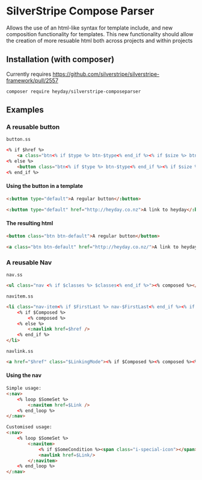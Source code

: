 # SilverStripe Compose Parser

Allows the use of an html-like syntax for template include, and new composition functionality for templates.
This new functionality should allow the creation of more resuable html both across projects and within projects

## Installation (with composer)

Currently requires https://github.com/silverstripe/silverstripe-framework/pull/2557

	composer require heyday/silverstripe-composeparser

## Examples

### A reusable button

`button.ss`

```html
<% if $href %>
	<a class="btn<% if $type %> btn-$type<% end_if %><% if $size %> btn-$size<% end_if %> $classes" href="$href"><% composed %></a>
<% else %>
	<button class="btn<% if $type %> btn-$type<% end_if %><% if $size %> btn-$size<% end_if %> $classes"><% composed %></button>
<% end_if %>
```

#### Using the button in a template

```html
<:button type="default">A regular button</:button>

<:button type="default" href="http://heyday.co.nz">A link to heyday</:button>
```

#### The resulting html

```html
<button class="btn btn-default">A regular button</button>

<a class="btn btn-default" href="http://heyday.co.nz/">A link to heyday</a>
```

### A reusable Nav

`nav.ss`

```html
<ul class="nav <% if $classes %> $classes<% end_if %>"><% composed %></ul>
```

`navitem.ss`

```html
<li class="nav-item<% if $FirstLast %> nav-$FirstLast<% end_if %><% if $classes %> $classes<% end_if %>">
	<% if $Composed %>
		<% composed %>
	<% else %>
		<:navlink href=$href />
	<% end_if %>
</li>
```

`navlink.ss`

```html
<a href="$href" class="$LinkingMode"><% if $Composed %><% composed %><% else %>$MenuTitle<% end_if %></a>
```

#### Using the nav

```html
Simple usage:
<:nav>
	<% loop $SomeSet %>
		<:navitem href=$Link />
	<% end_loop %>
</:nav>

Customised usage:
<:nav>
	<% loop $SomeSet %>
		<:navitem>
			<% if $SomeCondition %><span class="i-special-icon"></span><% end_if %>
			<navlink href=$Link/>
		</:navitem>
	<% end_loop %>
</:nav>
```
